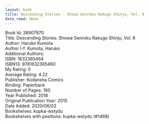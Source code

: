 ```yaml
---
layout: book
title: Descending Stories - Showa Genroku Rakugo Shinju, Vol. 8
date_read: None
---
```


Book Id: 38907870<br />
Title: Descending Stories: Showa Genroku Rakugo Shinju, Vol. 8<br />
Author: Haruko Kumota<br />
Author l-f: Kumota, Haruko<br />
Additional Authors: <br />
ISBN: 1632365464<br />
ISBN13: 9781632365460<br />
My Rating: 0<br />
Average Rating: 4.22<br />
Publisher: Kodansha Comics<br />
Binding: Paperback<br />
Number of Pages: 160<br />
Year Published: 2018<br />
Original Publication Year: 2015<br />
Date Added: 2020/06/02<br />
Bookshelves: kupka-wstydu<br />
Bookshelves with positions: kupka-wstydu (#1468)<br />

